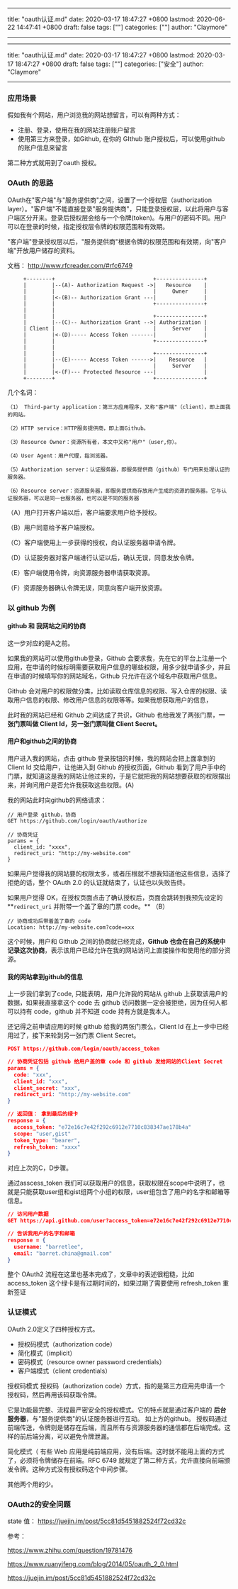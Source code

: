 
---
title: "oauth认证.md"
date: 2020-03-17 18:47:27 +0800
lastmod: 2020-06-22 14:47:41 +0800
draft: false
tags: [""]
categories: [""]
author: "Claymore"

---
---
title: "oauth认证.md"
date: 2020-03-17 18:47:27 +0800
lastmod: 2020-03-17 18:47:27 +0800
draft: false
tags: [""]
categories: ["安全"]
author: "Claymore"

---
### 应用场景

假如我有个网站，用户浏览我的网站想留言，可以有两种方式：

* 注册、登录，使用在我的网站注册账户留言
* 使用第三方来登录，如Github, 在你的 GIthub 账户授权后，可以使用github的账户信息来留言



第二种方式就用到了oauth 授权。



### OAuth 的思路

OAuth在"客户端"与"服务提供商"之间，设置了一个授权层（authorization layer）。"客户端"不能直接登录"服务提供商"，只能登录授权层，以此将用户与客户端区分开来。登录后授权层会给与一个令牌(token)。与用户的密码不同。用户可以在登录的时候，指定授权层令牌的权限范围和有效期。

"客户端"登录授权层以后，"服务提供商"根据令牌的权限范围和有效期，向"客户端"开放用户储存的资料。

文档： http://www.rfcreader.com/#rfc6749 

```
     +--------+                               +---------------+
     |        |--(A)- Authorization Request ->|   Resource    |
     |        |                               |     Owner     |
     |        |<-(B)-- Authorization Grant ---|               |
     |        |                               +---------------+
     |        |
     |        |                               +---------------+
     |        |--(C)-- Authorization Grant -->| Authorization |
     | Client |                               |     Server    |
     |        |<-(D)----- Access Token -------|               |
     |        |                               +---------------+
     |        |
     |        |                               +---------------+
     |        |--(E)----- Access Token ------>|    Resource   |
     |        |                               |     Server    |
     |        |<-(F)--- Protected Resource ---|               |
     +--------+                               +---------------+
```

几个名词：

```
（1） Third-party application：第三方应用程序，又称"客户端"（client），即上面我的网站。

（2）HTTP service：HTTP服务提供商，即上面Github。

（3）Resource Owner：资源所有者，本文中又称"用户"（user,你）。

（4）User Agent：用户代理，指浏览器。

（5）Authorization server：认证服务器，即服务提供商（github）专门用来处理认证的服务器。

（6）Resource server：资源服务器，即服务提供商存放用户生成的资源的服务器。它与认证服务器，可以是同一台服务器，也可以是不同的服务器
```

（A）用户打开客户端以后，客户端要求用户给予授权。

（B）用户同意给予客户端授权。

（C）客户端使用上一步获得的授权，向认证服务器申请令牌。

（D）认证服务器对客户端进行认证以后，确认无误，同意发放令牌。

（E）客户端使用令牌，向资源服务器申请获取资源。

（F）资源服务器确认令牌无误，同意向客户端开放资源。



### 以 github 为例

#### github 和 我网站之间的协商

这一步对应的是A之前。

如果我的网站可以使用github登录，Github 会要求我，先在它的平台上注册一个应用，在申请的时候标明需要获取用户信息的哪些权限，用多少就申请多少，并且在申请的时候填写你的网站域名，Github 只允许在这个域名中获取用户信息。

Github 会对用户的权限做分类，比如读取仓库信息的权限、写入仓库的权限、读取用户信息的权限、修改用户信息的权限等等。如果我想获取用户的信息，

此时我的网站已经和 Github 之间达成了共识，Github 也给我发了两张门票，**一张门票叫做 Client Id，另一张门票叫做 Client Secret。**



#### 用户和github之间的协商

用户进入我的网站，点击 github 登录按钮的时候，我的网站会把上面拿到的 Client Id 交给用户，让他进入到 Github 的授权页面，Github 看到了用户手中的门票，就知道这是我的网站让他过来的，于是它就把我的网站想要获取的权限摆出来，并询问用户是否允许我获取这些权限。(A)

我的网站此时向github的网络请求：

```
// 用户登录 github，协商
GET https://github.com/login/oauth/authorize

// 协商凭证
params = {
  client_id: "xxxx",
  redirect_uri: "http://my-website.com"
}
```

如果用户觉得我的网站要的权限太多，或者压根就不想我知道他这些信息，选择了拒绝的话，整个 OAuth 2.0 的认证就结束了，认证也以失败告终。

如果用户觉得 OK，在授权页面点击了确认授权后，页面会跳转到我预先设定的**`redirect_uri` 并附带一个盖了章的门票 code。** （B）

```
// 协商成功后带着盖了章的 code
Location: http://my-website.com?code=xxx
```

这个时候，用户和 Github 之间的协商就已经完成，**Github 也会在自己的系统中记录这次协商**，表示该用户已经允许在我的网站访问上直接操作和使用他的部分资源。



#### 我的网站拿到github的信息

上一步我们拿到了code, 只能表明，用户允许我的网站从 github 上获取该用户的数据，如果我直接拿这个 code 去 github 访问数据一定会被拒绝，因为任何人都可以持有 code，github 并不知道 code 持有方就是我本人。

还记得之前申请应用的时候 github 给我的两张门票么，Client Id 在上一步中已经用过了，接下来轮到另一张门票 Client Secret。

```json
POST https://github.com/login/oauth/access_token

// 协商凭证包括 github 给用户盖的章 code 和 github 发给网站的Client Secret
params = {
  code: "xxx",
  client_id: "xxx",
  client_secret: "xxx",
  redirect_uri: "http://my-website.com"
}

// 返回值： 拿到最后的绿卡
response = {
  access_token: "e72e16c7e42f292c6912e7710c838347ae178b4a"
  scope: "user,gist"
  token_type: "bearer",
  refresh_token: "xxxx"
}
```

对应上次的C，D步骤。

通过asscess_token 我们可以获取用户的信息，获取权限在scope中说明了，也就是只能获取user组和gist组两个小组的权限，user组包含了用户的名字和邮箱等信息。

```json
// 访问用户数据
GET https://api.github.com/user?access_token=e72e16c7e42f292c6912e7710c838347ae178b4a

// 告诉我用户的名字和邮箱
response = {
  username: "barretlee",
  email: "barret.china@gmail.com"
}
```

整个 OAuth2 流程在这里也基本完成了，文章中的表述很粗糙，比如 access_token 这个绿卡是有过期时间的，如果过期了需要使用 refresh_token 重新签证



### 认证模式

OAuth 2.0定义了四种授权方式。

- 授权码模式（authorization code）
- 简化模式（implicit）
- 密码模式（resource owner password credentials）
- 客户端模式（client credentials）

授权码模式
授权码（authorization code）方式，指的是第三方应用先申请一个授权码，然后再用该码获取令牌。

它是功能最完整、流程最严密安全的授权模式。它的特点就是通过客户端的 **后台服务器**，与"服务提供商"的认证服务器进行互动。 如上方的github。
授权码通过前端传送，令牌则是储存在后端，而且所有与资源服务器的通信都在后端完成。这样的前后端分离，可以避免令牌泄漏。 



简化模式（
有些 Web 应用是纯前端应用，没有后端。这时就不能用上面的方式了，必须将令牌储存在前端。RFC 6749 就规定了第二种方式，允许直接向前端颁发令牌。这种方式没有授权码这个中间步骤。

其他两个用的少。



### OAuth2的安全问题

state 值： https://juejin.im/post/5cc81d5451882524f72cd32c 




参考： 

https://www.zhihu.com/question/19781476 

 https://www.ruanyifeng.com/blog/2014/05/oauth_2_0.html 

 https://juejin.im/post/5cc81d5451882524f72cd32c 
